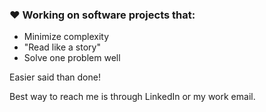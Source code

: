 ### ❤️ Working on software projects that:
- Minimize complexity
- "Read like a story"
- Solve one problem well

Easier said than done! 

Best way to reach me is through LinkedIn or my work email. 
